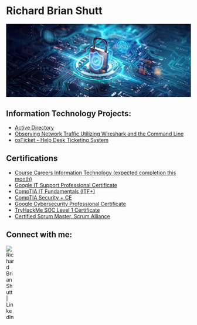 <h1>Richard Brian Shutt<br/></h1>

![](https://github.com/rbrianshutt/rbrianshutt/blob/main/cybersecurity-grid.jpg)

<h2>Information Technology Projects:</h2>

- [Active Directory](https://github.com/rbrianshutt/active_directory) 
- [Observing Network Traffic Utilizing Wireshark and the Command Line](https://github.com/rbrianshutt/network_activities_azure_vm/blob/main/README.md)
- [osTicket - Help Desk Ticketing System](https://github.com/rbrianshutt/osticket/edit/main/README.md)  

<h2>Certifications</h2>

- [Course Careers Information Technology (expected completion this month)]()
- [Google IT Support Professional Certificate](https://github.com/rbrianshutt/rbrianshutt/blob/main/Google%20IT%20Support%20Professional%20Certificate.pdf)
- [CompTIA IT Fundamentals (ITF+)](https://github.com/rbrianshutt/rbrianshutt/blob/main/CompTIA%20IT%20Fundamentals%20(ITF%2B)%20Certification%20certificate.pdf)
- [CompTIA Security + CE](https://github.com/rbrianshutt/rbrianshutt/blob/main/CompTIA%20Security%2B%20ce%20certificate.pdf)
- [Google Cybersecurity Professional Certificate](https://github.com/rbrianshutt/rbrianshutt/blob/main/GoogleCybersecurityCertificate_Badge20241012-7-ff24xl.pdf)
- [TryHackMe SOC Level 1 Certificate](https://github.com/rbrianshutt/rbrianshutt/blob/main/THM%20SOC%20Level%201.pdf)
- [Certified Scrum Master, Scrum Alliance](https://github.com/rbrianshutt/rbrianshutt/blob/main/Richard%20Brian%20Shutt-ScrumAlliance_CSM_Certificate.pdf)

  


<h2>Connect with me:</h2>

[<img align="left" alt="Richard Brian Shutt | LinkedIn" width="22px" src="https://cdn.jsdelivr.net/npm/simple-icons@v3/icons/linkedin.svg" />][linkedin]



[linkedin]: https://www.linkedin.com/in/richard-brian-shutt-28bb16177/


